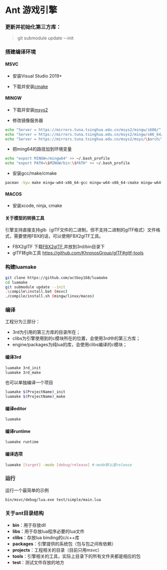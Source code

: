 Ant 游戏引擎
=====

### 更新并初始化第三方库：

> git submodule update --init

### 搭建编译环境

#### MSVC
- 安装Visual Studio 2019+

- 下载并安装[cmake](https://cmake.org/download/)

#### MINGW
- 下载并安装[msys2](https://www.msys2.org/)

- 修改镜像服务器
``` bash
echo "Server = https://mirrors.tuna.tsinghua.edu.cn/msys2/mingw/i686/" > /etc/pacman.d/mirrorlist.mingw32
echo "Server = https://mirrors.tuna.tsinghua.edu.cn/msys2/mingw/x86_64/" > /etc/pacman.d/mirrorlist.mingw64
echo "Server = https://mirrors.tuna.tsinghua.edu.cn/msys2/msys/\$arch/" > /etc/pacman.d/mirrorlist.msys
```

- 把ming64的路径加到环境变量
``` bash
echo "export MINGW=/mingw64" >> ~/.bash_profile
echo "export PATH=\$MINGW/bin:\$PATH" >> ~/.bash_profile
```

- 安装gcc/make/cmake
``` bash
pacman -Syu make mingw-w64-x86_64-gcc mingw-w64-x86_64-cmake mingw-w64-x86_64-ninja
```

#### MACOS
- 安装xcode, ninja, cmake


#### 关于模型的转换工具
引擎支持直接支持glb（glTF文件的二进制，但不支持二进制的glTF格式）文件格式，需要使用FBX的话，可以使用FBX2glTF工具。

- FBX2glTF
下载[FBX2glTF](https://github.com/facebookincubator/FBX2glTF/releases),并放到3rd/bin目录下
- glTF转glb工具
https://github.com/KhronosGroup/glTF#gltf-tools

### 构建luamake

``` bash
git clone https://github.com/actboy168/luamake
cd luamake
git submodule update --init
.\compile\install.bat (msvc)
./compile/install.sh (mingw/linux/macos)
```

### 编译
工程分为三部分：
- 3rd为引用的第三方库的目录所在；
- clibs为引擎使用到的c模块所在的位置，会使用3rd中的第三方库；
- engine/packages为纯lua的库，会使用clibs编译的c模块；

#### 编译3rd

``` bash
luamake 3rd_init
luamake 3rd_make
```

也可以单独编译一个项目
``` bash
luamake $(ProjectName)_init
luamake $(ProjectName)_make
```

#### 编译editor

``` bash
luamake
```

#### 编译runtime

``` bash
luamake runtime
```

#### 编译选项
``` bash
luamake [target] -mode [debug/release] #-mode默认是release
```

### 运行
运行一个最简单的示例
``` bash
bin/msvc/debug/lua.exe test/simple/main.lua
```

### 关于ant目录结构
- **bin**：用于存放dll
- **libs**：用于存放lua程序必要的lua文件
- **clibs**：存放lua binding的c/c++库
- **packages**：引擎提供的系统包（包与包之间有依赖）
- **projects**：工程相关的目录（目前只用msvc）
- **tools**：引擎相关的工具，实际上目录下的所有文件夹都是相应的包
- **test**：测试文件存放的地方

